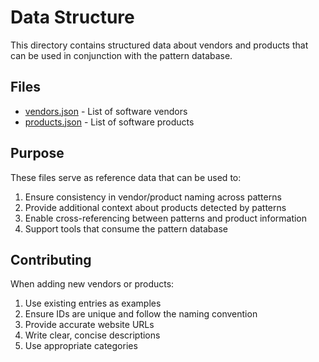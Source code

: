 # Data Structure

This directory contains structured data about vendors and products that can be used in conjunction with the pattern database.

## Files

- [vendors.json](vendors.json) - List of software vendors
- [products.json](products.json) - List of software products

## Purpose

These files serve as reference data that can be used to:

1. Ensure consistency in vendor/product naming across patterns
2. Provide additional context about products detected by patterns
3. Enable cross-referencing between patterns and product information
4. Support tools that consume the pattern database

## Contributing

When adding new vendors or products:

1. Use existing entries as examples
2. Ensure IDs are unique and follow the naming convention
3. Provide accurate website URLs
4. Write clear, concise descriptions
5. Use appropriate categories